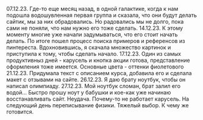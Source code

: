 07.12.23. Где-то еще месяц назад, в одной галактике, когда к нам подошла водошувленная первая группа и сказала, что они будут делать сайтик, мы за них обрадовались. Но радовались мы не долго, пока сами не поняли, что нам нужно его тоже сделать.
14.12.23. К этому моменту многие уже начали задумываться, что его стоит начать делать. По итоге пошел процесс поиска примеров и референсов из пинтереста. Вдохновившись, я скачала множество картинок и приступила к тому, чтобы сделать начало.
17.12.23. Один из самых продуктивныз дней - карусель и кнопка акции готова, представление оформления тоже имеется. Основные цвета - оттенки фиолетового
21.12.23. Придумала текст с описанием курса, добавила его и сделала макет с отзывами на сайте.
26.12.23. Я даю брату ноутбук, чтобы он написал олимпиаду. 
27.12.23. Мой ноутбук сломан, брат залил его водой...
Быстро прошу ноут у бабушки и кое-как уже начинаю восстанавливать сайт. Неудача. Почему-то не работает карусель.
На следующий день переписывание физики. Тяжелый выбор. К чему же готовится.
